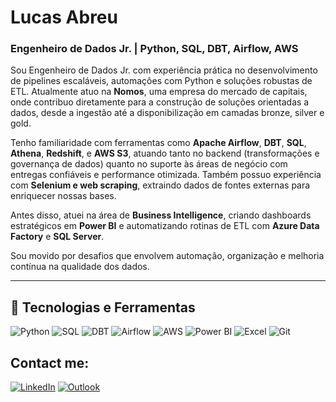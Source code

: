 # Lucas Abreu

### Engenheiro de Dados Jr. | Python, SQL, DBT, Airflow, AWS

Sou Engenheiro de Dados Jr. com experiência prática no desenvolvimento de pipelines escaláveis, automações com Python e soluções robustas de ETL. Atualmente atuo na **Nomos**, uma empresa do mercado de capitais, onde contribuo diretamente para a construção de soluções orientadas a dados, desde a ingestão até a disponibilização em camadas bronze, silver e gold.

Tenho familiaridade com ferramentas como **Apache Airflow**, **DBT**, **SQL**, **Athena**, **Redshift**, e **AWS S3**, atuando tanto no backend (transformações e governança de dados) quanto no suporte às áreas de negócio com entregas confiáveis e performance otimizada. Também possuo experiência com **Selenium e web scraping**, extraindo dados de fontes externas para enriquecer nossas bases.

Antes disso, atuei na área de **Business Intelligence**, criando dashboards estratégicos em **Power BI** e automatizando rotinas de ETL com **Azure Data Factory** e **SQL Server**.

Sou movido por desafios que envolvem automação, organização e melhoria contínua na qualidade dos dados.

---

## 🧠 Tecnologias e Ferramentas

![Python](https://img.shields.io/badge/Python-3776AB?style=for-the-badge&logo=python&logoColor=white)
![SQL](https://img.shields.io/badge/SQL-4479A1?style=for-the-badge&logo=postgresql&logoColor=white)
![DBT](https://img.shields.io/badge/DBT-FF694B?style=for-the-badge&logo=dbt&logoColor=white)
![Airflow](https://img.shields.io/badge/Airflow-017CEE?style=for-the-badge&logo=apacheairflow&logoColor=white)
![AWS](https://img.shields.io/badge/AWS-232F3E?style=for-the-badge&logo=amazonaws&logoColor=white)
![Power BI](https://img.shields.io/badge/Power%20BI-F2C811?style=for-the-badge&logo=powerbi&logoColor=black)
![Excel](https://img.shields.io/badge/Excel-217346?style=for-the-badge&logo=microsoftexcel&logoColor=white)
![Git](https://img.shields.io/badge/Git-F05032?style=for-the-badge&logo=git&logoColor=white)

## Contact me:

[![LinkedIn](https://img.shields.io/badge/LinkedIn-0077B5?style=for-the-badge&logo=linkedin&logoColor=white)](https://www.linkedin.com/in/lucas-dantas-abreu/)
[![Outlook](https://img.shields.io/badge/Outlook-0078D4?style=for-the-badge&logo=microsoft-outlook&logoColor=white)](mailto:lucasdantasdabreu@outlook.com.br)


